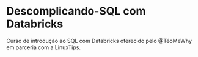 # Descomplicando-SQL com Databricks
Curso de introdução ao SQL com Databricks oferecido pelo @TéoMeWhy em parceria com a LinuxTips.

